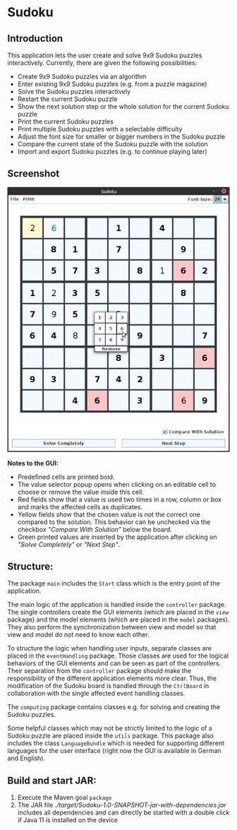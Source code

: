 # Sudoku

## Introduction

This application lets the user create and solve 9x9 Sudoku puzzles interactively. 
Currently, there are given the following possibilities:

* Create 9x9 Sudoku puzzles via an algorithm
* Enter existing 9x9 Sudoku puzzles (e.g. from a puzzle magazine)
* Solve the Sudoku puzzles interactively
* Restart the current Sudoku puzzle
* Show the next solution step or the whole solution for the current Sudoku puzzle
* Print the current Sudoku puzzles
* Print multiple Sudoku puzzles with a selectable difficulty
* Adjust the font size for smaller or bigger numbers in the Sudoku puzzle
* Compare the current state of the Sudoku puzzle with the solution
* Import and export Sudoku puzzles (e.g. to continue playing later)

## Screenshot

![Screenshot](Screenshot.png)

__Notes to the GUI:__

* Predefined cells are printed bold.
* The value selector popup opens when clicking on an editable cell to choose or remove the value inside this cell.
* Red fields show that a value is used two times in a row, column or box and marks the affected cells as duplicates.
* Yellow fields show that the chosen value is not the correct one compared to the solution. 
  This behavior can be unchecked via the checkbox 
  _"Compare With Solution"_ below the board.
* Green printed values are inserted by the application after clicking on _"Solve Completely"_ or _"Next Step"_.

## Structure:

The package `main` includes the `Start` class which is the entry point of the application.

The main logic of the application is handled inside the `controller` package. 
The single controllers create the GUI elements (which are placed in the `view` package) 
and the model elements (which are placed in the `model` packages). 
They also perform the synchronization between view and model so that view and model do not need to know each other.

To structure the logic when handling user inputs, separate classes are placed in the `eventHandling` package.
Those classes are used for the logical behaviors of the GUI elements and can be seen as part of the controllers.
Their separation from the `controller` package should make the responsibility of the different application elements 
more clear.
Thus, the modification of the Sudoku board is handled through the `CtrlBoard` in collaboration with the single affected
event handling classes.

The `computing` package contains classes e.g. for solving and creating the Sudoku puzzles.

Some helpful classes which may not be strictly limited to the logic of a Sudoku puzzle are placed inside the `utils` 
package. This package also includes the class `LanguageBundle` which is needed for supporting different languages for 
the user interface (right now the GUI is available in German and English).

## Build and start JAR:

1. Execute the Maven goal `package`
2. The JAR file _./target/Sudoku-1.0-SNAPSHOT-jar-with-dependencies.jar_ includes all dependencies and can directly be 
   started with a double click if Java 11 is installed on the device